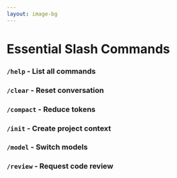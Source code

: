 ```yaml
---
layout: image-bg
---
```


# Essential Slash Commands

### `/help` - List all commands
### `/clear` - Reset conversation
### `/compact` - Reduce tokens
### `/init` - Create project context
### `/model` - Switch models
### `/review` - Request code review
